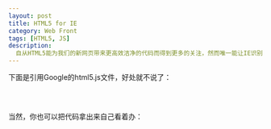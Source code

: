 ```yaml
---
layout: post
title: HTML5 for IE
category: Web Front
tags: [HTML5, JS]
description:
  自从HTML5能为我们的新网页带来更高效洁净的代码而得到更多的关注，然而唯一能让IE识别那些新元素的途径是使用HTML5 shiv,感谢remy sharp为我们提供了这个迷你脚本来解决IE支持HTML5的问题。
---
```

下面是引用Google的html5.js文件，好处就不说了：
<pre>
    <code>
    </code>
</pre>
当然，你也可以把代码拿出来自己看着办：
<pre>
    <code>
    </code>
</pre>